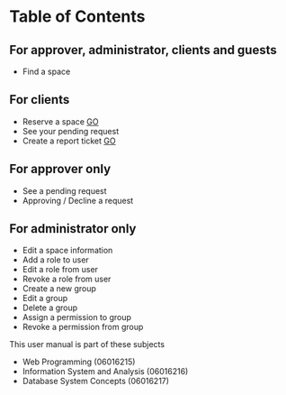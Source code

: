 # Table of Contents
## For approver, administrator, clients and guests
* Find a space

## For clients
* Reserve a space [GO](http://pandoc.nyancode.io/#/Manual/reserve-space)
* See your pending request
* Create a report ticket [GO](http://pandoc.nyancode.io/#/Manual/client/create_report)

## For approver only
* See a pending request
* Approving / Decline a request

## For administrator only
* Edit a space information
* Add a role to user
* Edit a role from user
* Revoke a role from user
* Create a new group
* Edit a group
* Delete a group
* Assign a permission to group
* Revoke a permission from group

This user manual is part of these subjects
- Web Programming (06016215)
- Information System and Analysis (06016216)
- Database System Concepts (06016217)

